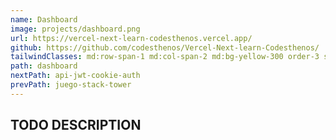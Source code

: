 ```yaml
---
name: Dashboard
image: projects/dashboard.png
url: https://vercel-next-learn-codesthenos.vercel.app/
github: https://github.com/codesthenos/Vercel-Next-learn-Codesthenos/
tailwindClasses: md:row-span-1 md:col-span-2 md:bg-yellow-300 order-3 sm:order-2 md:order-4
path: dashboard
nextPath: api-jwt-cookie-auth
prevPath: juego-stack-tower
---
```


## TODO DESCRIPTION
